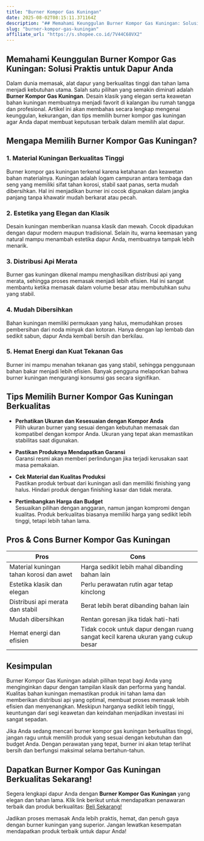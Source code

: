 ```yaml
---
title: "Burner Kompor Gas Kuningan"
date: 2025-08-02T08:15:11.371164Z
description: "## Memahami Keunggulan Burner Kompor Gas Kuningan: Solusi Praktis untuk Dapur Anda..."
slug: "burner-kompor-gas-kuningan"
affiliate_url: "https://s.shopee.co.id/7V44C68VX2"
---
```

## Memahami Keunggulan Burner Kompor Gas Kuningan: Solusi Praktis untuk Dapur Anda

Dalam dunia memasak, alat dapur yang berkualitas tinggi dan tahan lama menjadi kebutuhan utama. Salah satu pilihan yang semakin diminati adalah **Burner Kompor Gas Kuningan**. Desain klasik yang elegan serta keawetan bahan kuningan membuatnya menjadi favorit di kalangan ibu rumah tangga dan profesional. Artikel ini akan membahas secara lengkap mengenai keunggulan, kekurangan, dan tips memilih burner kompor gas kuningan agar Anda dapat membuat keputusan terbaik dalam memilih alat dapur.

## Mengapa Memilih Burner Kompor Gas Kuningan?

### 1. Material Kuningan Berkualitas Tinggi
Burner kompor gas kuningan terkenal karena ketahanan dan keawetan bahan materialnya. Kuningan adalah logam campuran antara tembaga dan seng yang memiliki sifat tahan korosi, stabil saat panas, serta mudah dibersihkan. Hal ini menjadikan burner ini cocok digunakan dalam jangka panjang tanpa khawatir mudah berkarat atau pecah.

### 2. Estetika yang Elegan dan Klasik
Desain kuningan memberikan nuansa klasik dan mewah. Cocok dipadukan dengan dapur modern maupun tradisional. Selain itu, warna keemasan yang natural mampu menambah estetika dapur Anda, membuatnya tampak lebih menarik.

### 3. Distribusi Api Merata
Burner gas kuningan dikenal mampu menghasilkan distribusi api yang merata, sehingga proses memasak menjadi lebih efisien. Hal ini sangat membantu ketika memasak dalam volume besar atau membutuhkan suhu yang stabil.

### 4. Mudah Dibersihkan
Bahan kuningan memiliki permukaan yang halus, memudahkan proses pembersihan dari noda minyak dan kotoran. Hanya dengan lap lembab dan sedikit sabun, dapur Anda kembali bersih dan berkilau.

### 5. Hemat Energi dan Kuat Tekanan Gas
Burner ini mampu menahan tekanan gas yang stabil, sehingga penggunaan bahan bakar menjadi lebih efisien. Banyak pengguna melaporkan bahwa burner kuningan mengurangi konsumsi gas secara signifikan.

## Tips Memilih Burner Kompor Gas Kuningan Berkualitas

- **Perhatikan Ukuran dan Kesesuaian dengan Kompor Anda**  
Pilih ukuran burner yang sesuai dengan kebutuhan memasak dan kompatibel dengan kompor Anda. Ukuran yang tepat akan memastikan stabilitas saat digunakan.

- **Pastikan Produknya Mendapatkan Garansi**  
Garansi resmi akan memberi perlindungan jika terjadi kerusakan saat masa pemakaian.

- **Cek Material dan Kualitas Produksi**  
Pastikan produk terbuat dari kuningan asli dan memiliki finishing yang halus. Hindari produk dengan finishing kasar dan tidak merata.

- **Pertimbangkan Harga dan Budget**  
Sesuaikan pilihan dengan anggaran, namun jangan kompromi dengan kualitas. Produk berkualitas biasanya memiliki harga yang sedikit lebih tinggi, tetapi lebih tahan lama.

## Pros & Cons Burner Kompor Gas Kuningan

| **Pros** | **Cons** |
|------------|------------|
| Material kuningan tahan korosi dan awet | Harga sedikit lebih mahal dibanding bahan lain |
| Estetika klasik dan elegan | Perlu perawatan rutin agar tetap kinclong |
| Distribusi api merata dan stabil | Berat lebih berat dibanding bahan lain |
| Mudah dibersihkan | Rentan goresan jika tidak hati-hati |
| Hemat energi dan efisien | Tidak cocok untuk dapur dengan ruang sangat kecil karena ukuran yang cukup besar |

## Kesimpulan

Burner Kompor Gas Kuningan adalah pilihan tepat bagi Anda yang menginginkan dapur dengan tampilan klasik dan performa yang handal. Kualitas bahan kuningan memastikan produk ini tahan lama dan memberikan distribusi api yang optimal, membuat proses memasak lebih efisien dan menyenangkan. Meskipun harganya sedikit lebih tinggi, keuntungan dari segi keawetan dan keindahan menjadikan investasi ini sangat sepadan.

Jika Anda sedang mencari burner kompor gas kuningan berkualitas tinggi, jangan ragu untuk memilih produk yang sesuai dengan kebutuhan dan budget Anda. Dengan perawatan yang tepat, burner ini akan tetap terlihat bersih dan berfungsi maksimal selama bertahun-tahun.

## Dapatkan Burner Kompor Gas Kuningan Berkualitas Sekarang!

Segera lengkapi dapur Anda dengan **Burner Kompor Gas Kuningan** yang elegan dan tahan lama. Klik link berikut untuk mendapatkan penawaran terbaik dan produk berkualitas: [Beli Sekarang!](https://s.shopee.co.id/7V44C68VX2)

Jadikan proses memasak Anda lebih praktis, hemat, dan penuh gaya dengan burner kuningan yang superior. Jangan lewatkan kesempatan mendapatkan produk terbaik untuk dapur Anda!